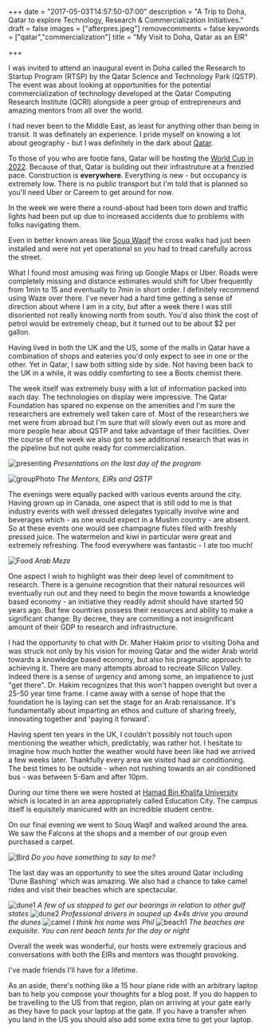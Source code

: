 +++
date = "2017-05-03T14:57:50-07:00"
description = "A Trip to Doha, Qatar to explore Technology, Research & Commercialization Initiatives."
draft = false
images = ["afterpres.jpeg"]
removecomments = false
keywords = ["qatar","commercialization"]
title = "My Visit to Doha, Qatar as an EIR"

+++

I was invited to attend an inaugural event in Doha called the Research to Startup Program (RTSP) by the Qatar Science and Technology Park (QSTP). The event was about looking at opportunities for the potential commercialization of technology developed at the Qatar Computing Research Institute (QCRI) alongside a peer group of entrepreneurs and amazing mentors from all over the world.
<!-- {{< img_abs "IMG_0691.jpg">}} --><!-- {{< img_abs "IMG_0696.jpg">}} -->
I had never been to the Middle East, as least for anything other than being in transit. It was definately an experience. I pride myself on knowing a lot about geography - but I was definitely in the dark about [Qatar](https://en.wikipedia.org/wiki/Qatar). 

To those of you who are footie fans, Qatar will be hosting the [World Cup in 2022](https://en.wikipedia.org/wiki/2022_FIFA_World_Cup). Because of that, Qatar is building out their infrastruture at a frenzied pace. Construction is **everywhere**. Everything is new - but occupancy is extremely low. There is no public transport but I'm told that is planned so you'll need Uber or Careem to get around for now.

In the week we were there a round-about had been torn down and traffic lights had been put up due to increased accidents due to problems with folks navigating them. 

Even in better known areas like [Souq Waqif](https://www.visitqatar.qa/discover/tourist-hotspots/souq-waqif.html) the cross walks had just been installed and were not yet operational so you had to tread carefully across the street. 

What I found most amusing was firing up Google Maps or Uber. Roads were completely missing and distance estimates would shift for Uber frequently from 1min to 15 and eventually to 7min in short order. I definitely recommend using Waze over there. I've never had a hard time getting a sense of direction about where I am in a city, but after a week there I was still disoriented not really knowing north from south. You'd also think the cost of petrol would be extremely cheap, but it turned out to be about $2 per gallon.

Having lived in both the UK and the US, some of the malls in Qatar have a combination of shops and eateries you'd only expect to see in one or the other. Yet in Qatar, I saw both sitting side by side. Not having been back to the UK in a while, it was oddly comforting to see a Boots chemist there. 

The week itself was extremely busy with a lot of information packed into each day. The technologies on display were impressive. The Qatar Foundation has spared no expense on the amenities and I'm sure the researchers are extremely well taken care of. Most of the researchers we met were from abroad but I'm sure that will slowly even out as more and more people hear about QSTP and take advantage of their facilities. Over the course of the week we also got to see additional research that was in the pipeline but not quite ready for commercialization.

![presenting](pres.jpeg)
*Presentations on the last day of the program*

![groupPhoto](afterpres.jpeg)
*The Mentors, EIRs and QSTP*

The evenings were equally packed with various events around the city. Having grown up in Canada, one aspect that is still odd to me is that industry events with well dressed delegates typically involve wine and beverages which - as one would expect in a Muslim country - are absent. So at these events one would see champagne flutes filed with freshly pressed juice. The watermelon and kiwi in particular were great and extremely refreshing. The food everywhere was fantastic - I ate too much!

![Food](food1.jpeg)
*Arab Meze*

One aspect I wish to highlight was their deep level of commitment to research. There is a genuine recognition that their natural resources will eventually run out and they need to begin the move towards a knowledge based economy - an initiative they readily admit should have started 50 years ago. But few countries possess their resources and ability to make a significant change: By decree, they are commiting a not insignificant amount of their GDP to research and infrastructure.

I had the opportunity to chat with Dr. Maher Hakim prior to visiting Doha and was struck not only by his vision for moving Qatar and the wider Arab world towards a knowledge based economy, but also his pragmatic approach to achieving it. There are many attempts abroad to recreate Silicon Valley. Indeed there is a sense of urgency and among some, an impatience to just "get there". Dr. Hakim recognizes that this won't happen overight but over a 25-50 year time frame. I came away with a sense of hope that the foundation he is laying can set the stage for an Arab renaissance. It's fundamentally about imparting an ethos and culture of sharing freely, innovating together and 'paying it forward'.

Having spent ten years in the UK, I couldn't possibly not touch upon mentioning the weather which, predictably, was rather hot. I hesitate to imagine how much hotter the weather would have been like had we arrived a few weeks later. Thankfully every area we visited had air conditioning. The best times to be outside - when not rushing towards an air conditioned bus - was between 5-6am and after 10pm.

During our time there we were hosted at [Hamad Bin Khalifa University](https://www.hbku.edu.qa/) which is located in an area appropriately called Education City. The campus itself is equisitely manicured with an incredible student centre.

On our final evening we went to Souq Waqif and walked around the area. We saw the Falcons at the shops and a member of our group even purchased a carpet. 

![Bird](IMG_0691.jpg)
*Do you have something to say to me?*

The last day was an opportunity to see the sites around Qatar including 'Dune Bashing' which was amazing. We also had a chance to take camel rides and visit their beaches which are spectacular.

![dune1](dune1.jpeg)
*A few of us stopped to get our bearings in relation to other gulf states*
![dune2](dune2.jpeg)
*Professional drivers in souped up 4x4s drive you around the dunes*
![camel](camel.jpg)
*I think his name was Phil*
![beach1](beach1.jpeg)
*The beaches are exquisite. You can rent beach tents for the day or night*

Overall the week was wonderful, our hosts were extremely gracious and conversations with both the EIRs and mentors was thought provoking. 

I've made friends I'll have for a lifetime.

As an aside, there's nothing like a 15 hour plane ride with an arbitrary laptop ban to help you compose your thoughts for a blog post. If you do happen to be travelling to the US from that region, plan on arriving at your gate early as they have to pack your laptop at the gate. If you have a transfer when you land in the US you should also add some extra time to get your laptop.


